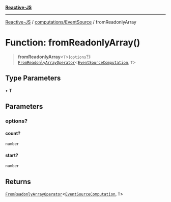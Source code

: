 [**Reactive-JS**](../../../README.md)

***

[Reactive-JS](../../../README.md) / [computations/EventSource](../README.md) / fromReadonlyArray

# Function: fromReadonlyArray()

> **fromReadonlyArray**\<`T`\>(`options`?): [`FromReadonlyArrayOperator`](../../type-aliases/FromReadonlyArrayOperator.md)\<[`EventSourceComputation`](../interfaces/EventSourceComputation.md), `T`\>

## Type Parameters

• **T**

## Parameters

### options?

#### count?

`number`

#### start?

`number`

## Returns

[`FromReadonlyArrayOperator`](../../type-aliases/FromReadonlyArrayOperator.md)\<[`EventSourceComputation`](../interfaces/EventSourceComputation.md), `T`\>
